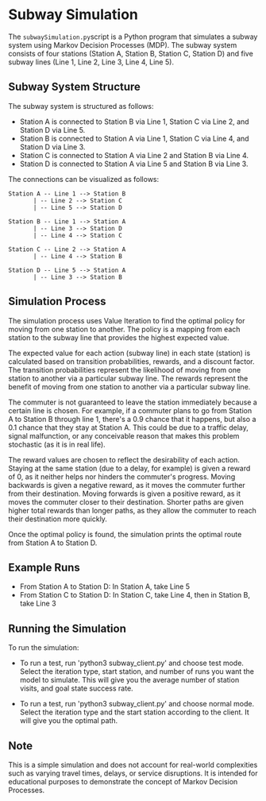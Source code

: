 # Subway Simulation

The `subwaySimulation.py`script is a Python program that simulates a subway system using Markov Decision Processes (MDP). The subway system consists of four stations (Station A, Station B, Station C, Station D) and five subway lines (Line 1, Line 2, Line 3, Line 4, Line 5).

## Subway System Structure

The subway system is structured as follows:

- Station A is connected to Station B via Line 1, Station C via Line 2, and Station D via Line 5.
- Station B is connected to Station A via Line 1, Station C via Line 4, and Station D via Line 3.
- Station C is connected to Station A via Line 2 and Station B via Line 4.
- Station D is connected to Station A via Line 5 and Station B via Line 3.


The connections can be visualized as follows:

```
Station A -- Line 1 --> Station B
       | -- Line 2 --> Station C
       | -- Line 5 --> Station D
       
Station B -- Line 1 --> Station A
       | -- Line 3 --> Station D
       | -- Line 4 --> Station C
       
Station C -- Line 2 --> Station A
       | -- Line 4 --> Station B

Station D -- Line 5 --> Station A
       | -- Line 3 --> Station B
```

## Simulation Process

The simulation process uses Value Iteration to find the optimal policy for moving from one station to another. The policy is a mapping from each station to the subway line that provides the highest expected value.

The expected value for each action (subway line) in each state (station) is calculated based on transition probabilities, rewards, and a discount factor. The transition probabilities represent the likelihood of moving from one station to another via a particular subway line. The rewards represent the benefit of moving from one station to another via a particular subway line.

The commuter is not guaranteed to leave the station immediately because a certain line is chosen. For example, if a commuter plans to go from Station A to Station B through line 1, there's a 0.9 chance that it happens, but also a 0.1 chance that they stay at Station A. This could be due to a traffic delay, signal malfunction, or any conceivable reason that makes this problem stochastic (as it is in real life).

The reward values are chosen to reflect the desirability of each action. Staying at the same station (due to a delay, for example) is given a reward of 0, as it neither helps nor hinders the commuter's progress. Moving backwards is given a negative reward, as it moves the commuter further from their destination. Moving forwards is given a positive reward, as it moves the commuter closer to their destination. Shorter paths are given higher total rewards than longer paths, as they allow the commuter to reach their destination more quickly.

Once the optimal policy is found, the simulation prints the optimal route from Station A to Station D.

## Example Runs

- From Station A to Station D: In Station A, take Line 5
- From Station C to Station D: In Station C, take Line 4, then in Station B, take Line 3

## Running the Simulation

To run the simulation:
- To run a test, run 'python3 subway_client.py' and choose test mode. Select the iteration type, start station, and number of runs you want the model to simulate. This will give you the average number of station visits, and goal state success rate.
  
- To run a test, run 'python3 subway_client.py' and choose normal mode. Select the iteration type and the start station according to the client. It will give you the optimal path.
## Note

This is a simple simulation and does not account for real-world complexities such as varying travel times, delays, or service disruptions. It is intended for educational purposes to demonstrate the concept of Markov Decision Processes.
